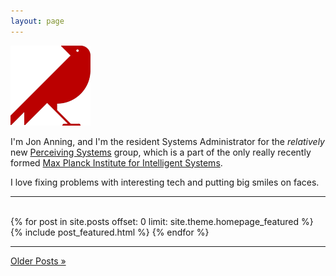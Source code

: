 ```yaml
---
layout: page
---
```


<div class="row">
  <div class="span2">
    <img src="media/images/raven.png">
  </div>
  <div class="span8">
    <p> I'm Jon Anning, and I'm the resident Systems Administrator for the <em>relatively</em> new <a href="http://ps.is.tue.mpg.de">Perceiving Systems</a> group, which is a part of the only really recently formed <a href="http://is.mpg.de">Max Planck Institute for Intelligent Systems</a>.</p>
    <p>I love fixing problems with interesting tech and putting big smiles on faces.</p>
  </div>
</div>

<hr>

<div class="row">
  <div class="span10">
    <br>
	  {% for post in site.posts offset: 0 limit: site.theme.homepage_featured %}
	  			{% include post_featured.html %}
	  		{% endfor %}
    <br>
  </div>
</div>

<hr>

<div class="row">
  <div class="span10">
    <a href="/archive.html">Older Posts »</a>
  </div>
</div>

